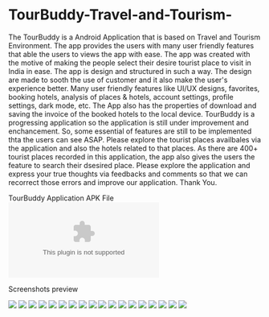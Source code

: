 # TourBuddy-Travel-and-Tourism-
The TourBuddy is a Android Application that is based on Travel and Tourism Environment. The app provides the users with many user friendly features that able the users to views the app with ease. The app was created with the motive of making the people select their desire tourist place to visit in India in ease. The app is design and structured in such a way. The design are made to sooth the use of customer and it also make the user's experience better. Many user friendly features like UI/UX designs, favorites, booking hotels, analysis of places &amp; hotels, account settings, profile settings, dark mode, etc. The App also has the properties of download and saving the invoice of the booked hotels to the local device. TourBuddy is a progressing application so the application is still under improvement and enchancement. So, some essential of features are still to be implemented thta the users can see ASAP. Please explore the tourist places availbales via the application and also the hotels related to that places. As there are 400+ tourist places recorded in this application, the app also gives the users the feature to search their dsesired place. Please explore the application and express your true thoughts via feedbacks and comments so that we can recorrect those errors and improve our application. Thank You. 

TourBuddy Application APK File
![](Outputs/TourBuddy.apk)

Screenshots preview

![](Outputs/1.jpg)
![](Outputs/2.jpg)
![](Outputs/3.jpg)
![](Outputs/4.jpg)
![](Outputs/5.jpg)
![](Outputs/6.jpg)
![](Outputs/7.jpg)
![](Outputs/8.jpg)
![](Outputs/9.jpg)
![](Outputs/10.jpg)
![](Outputs/11.jpg)
![](Outputs/12.jpg)
![](Outputs/13.jpg)
![](Outputs/14.jpg)
![](Outputs/15.jpg)
![](Outputs/16.jpg)
![](Outputs/17.jpg)
![](Outputs/18.jpg)
